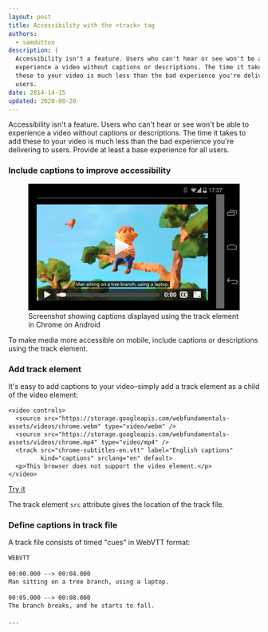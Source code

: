 ```yaml
---
layout: post
title: Accessibility with the <track> tag
authors:
  - samdutton
description: |
  Accessibility isn't a feature. Users who can't hear or see won't be able to
  experience a video without captions or descriptions. The time it takes to add
  these to your video is much less than the bad experience you're delivering to
  users.
date: 2014-14-15
updated: 2020-08-20
---
```


Accessibility isn't a feature. Users who can't hear or see won't be able to
experience a video without captions or descriptions. The time it takes to
add these to your video is much less than the bad experience you're delivering
to users. Provide at least a base experience for all users.

### Include captions to improve accessibility

<figure class="w-figure  w-figure--inline-right">
  <img src="./chrome-android-track-landscape-5x3.jpg" alt="Screenshot showing captions displayed using the track element in Chrome on Android">
  <figcaption class="w-figcaption">Screenshot showing captions displayed using the
track element in Chrome on Android</figcaption>
</figure>

To make media more accessible on mobile, include captions or descriptions
using the track element.

### Add track element

It's easy to add captions to your video&ndash;simply add a track
element as a child of the video element:

```html/3
<video controls>
  <source src="https://storage.googleapis.com/webfundamentals-assets/videos/chrome.webm" type="video/webm" />
  <source src="https://storage.googleapis.com/webfundamentals-assets/videos/chrome.mp4" type="video/mp4" />
  <track src="chrome-subtitles-en.vtt" label="English captions"
         kind="captions" srclang="en" default>
  <p>This browser does not support the video element.</p>
</video>
```

[Try it](https://googlesamples.github.io/web-fundamentals/fundamentals/media/track.html)

The track element `src` attribute gives the location of the track file.

### Define captions in track file

A track file consists of timed "cues" in WebVTT format:

```text
WEBVTT

00:00.000 --> 00:04.000
Man sitting on a tree branch, using a laptop.

00:05.000 --> 00:08.000
The branch breaks, and he starts to fall.

...
```
